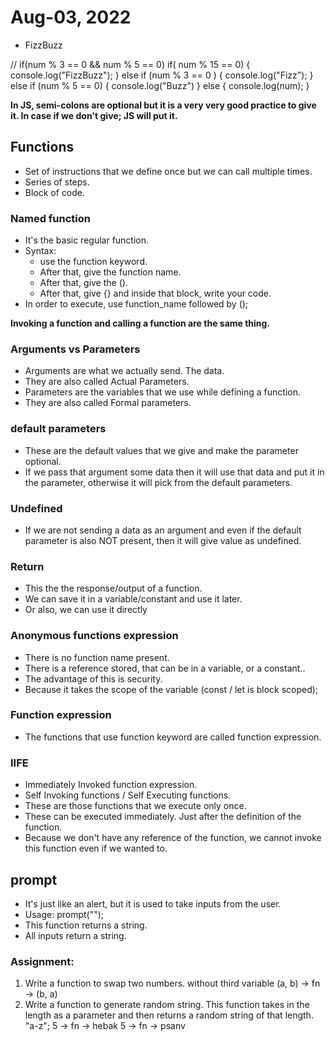 # Aug-03, 2022

- FizzBuzz

// if(num % 3 == 0 && num % 5 == 0)
if( num % 15 == 0) {
  console.log("FizzBuzz");
} else if (num % 3 == 0 ) {
  console.log("Fizz");
} else if (num % 5 == 0) {
  console.log("Buzz")
} else {
  console.log(num);
}

**In JS, semi-colons are optional but it is a very very good practice to give it. In case if we don't give; JS will put it.**

## Functions
- Set of instructions that we define once but we can call multiple times.
- Series of steps.
- Block of code.

### Named function
- It's the basic regular function.
- Syntax:
  - use the function keyword.
  - After that, give the function name.
  - After that, give the ().
  - After that, give {} and inside that block, write your code.
- In order to execute, use function_name followed by ();

**Invoking a function and calling a function are the same thing.**

### Arguments vs Parameters
- Arguments are what we actually send. The data.
- They are also called Actual Parameters.
- Parameters are the variables that we use while defining a function.
- They are also called Formal parameters.

### default parameters
- These are the default values that we give and make the parameter optional.
- If we pass that argument some data then it will use that data and put it in the parameter, otherwise it will pick from the default parameters.

### Undefined
- If we are not sending a data as an argument and even if the default parameter is also NOT present, then it will give value as undefined.

### Return
- This the the response/output of a function.
- We can save it in a variable/constant and use it later.
- Or also, we can use it directly

### Anonymous functions expression
- There is no function name present.
- There is a reference stored, that can be in a variable, or a constant..
- The advantage of this is security.
- Because it takes the scope of the variable (const / let is block scoped);

### Function expression
- The functions that use function keyword are called function expression.

### IIFE
- Immediately Invoked function expression.
- Self Invoking functions / Self Executing functions.
- These are those functions that we execute only once.
- These can be executed immediately. Just after the definition of the function.
- Because we don't have any reference of the function, we cannot invoke this function even if we wanted to.


## prompt
- It's just like an alert, but it is used to take inputs from the user.
- Usage: prompt("<hint>");
- This function returns a string.
- All inputs return a string.


### Assignment:
1. Write a function to swap two numbers. without third variable
(a, b) -> fn -> (b, a)
2. Write a function to generate random string. This function takes in the length as a parameter and then returns a random string of that length.
"a-z";
5 -> fn -> hebak
5 -> fn -> psanv

